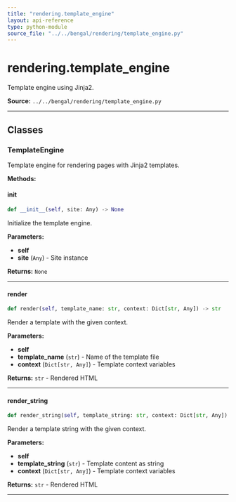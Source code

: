 ```yaml
---
title: "rendering.template_engine"
layout: api-reference
type: python-module
source_file: "../../bengal/rendering/template_engine.py"
---
```


# rendering.template_engine

Template engine using Jinja2.

**Source:** `../../bengal/rendering/template_engine.py`

---

## Classes

### TemplateEngine


Template engine for rendering pages with Jinja2 templates.




**Methods:**

#### __init__

```python
def __init__(self, site: Any) -> None
```

Initialize the template engine.

**Parameters:**

- **self**
- **site** (`Any`) - Site instance

**Returns:** `None`






---
#### render

```python
def render(self, template_name: str, context: Dict[str, Any]) -> str
```

Render a template with the given context.

**Parameters:**

- **self**
- **template_name** (`str`) - Name of the template file
- **context** (`Dict[str, Any]`) - Template context variables

**Returns:** `str` - Rendered HTML






---
#### render_string

```python
def render_string(self, template_string: str, context: Dict[str, Any]) -> str
```

Render a template string with the given context.

**Parameters:**

- **self**
- **template_string** (`str`) - Template content as string
- **context** (`Dict[str, Any]`) - Template context variables

**Returns:** `str` - Rendered HTML






---


